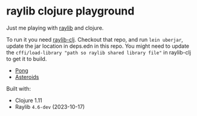 # raylib clojure playground

Just me playing with [raylib](https://www.raylib.com/) and clojure.

To run it you need [raylib-clj](https://github.com/rutenkolk/raylib-clj.git).
Checkout that repo, and run `lein uberjar`, update the jar location in deps.edn
in this repo. You might need to update the `cffi/load-library "path so raylib
shared library file"` in raylib-clj to get it to build.


* [Pong](./src/examples/pong.clj)
* [Asteroids](./src/examples/asteroids.clj)

Built with:

* Clojure 1.11
* Raylib `4.6-dev` (2023-10-17)
